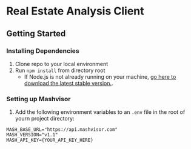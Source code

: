 # Real Estate Analysis Client

## Getting Started

### Installing Dependencies
1. Clone repo to your local environment
2. Run `npm install` from directory root
    - If Node.js is not already running on your machine, [go here to download the latest stable version.](https://nodejs.org/en/).

### Setting up Mashvisor
1. Add the following environment variables to an `.env` file in the root of yourn project directory:
```
MASH_BASE_URL="https://api.mashvisor.com"
MASH_VERSION="v1.1"
MASH_API_KEY={YOUR_API_KEY_HERE}
```